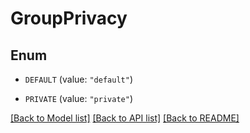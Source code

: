 # GroupPrivacy

## Enum


* `DEFAULT` (value: `"default"`)

* `PRIVATE` (value: `"private"`)


[[Back to Model list]](../README.md#documentation-for-models) [[Back to API list]](../README.md#documentation-for-api-endpoints) [[Back to README]](../README.md)


